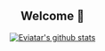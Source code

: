 <div align="center">
  
 ## **Welcome**  👋


[![Eviatar's github stats](https://github-readme-stats.vercel.app/api?username=EN555)](https://github.com/EN555/github-readme-stats)


